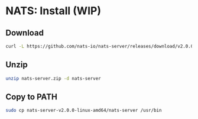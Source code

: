 # NATS: Install (WIP)

## Download

```sh
curl -L https://github.com/nats-io/nats-server/releases/download/v2.0.0/nats-server-v2.0.0-linux-amd64.zip -o nats-server.zip
```

## Unzip

```sh
unzip nats-server.zip -d nats-server
```

## Copy to PATH

```sh
sudo cp nats-server-v2.0.0-linux-amd64/nats-server /usr/bin
```
